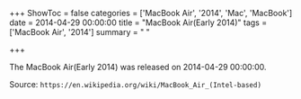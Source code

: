 +++
ShowToc = false
categories = ['MacBook Air', '2014', 'Mac', 'MacBook']
date = 2014-04-29 00:00:00
title = "MacBook Air(Early 2014)"
tags = ['MacBook Air', '2014']
summary = " "

+++

The MacBook Air(Early 2014) was released on 2014-04-29 00:00:00.

Source: `https://en.wikipedia.org/wiki/MacBook_Air_(Intel-based)`



